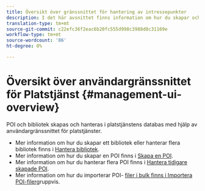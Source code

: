 ```yaml
---
title: Översikt över gränssnittet för hantering av intressepunkter
description: I det här avsnittet finns information om hur du skapar och hanterar bibliotek och POI:er via användargränssnittet för platstjänster.
translation-type: tm+mt
source-git-commit: c22efc36f2eac6b20fc555d998c3988d8c31169e
workflow-type: tm+mt
source-wordcount: '86'
ht-degree: 0%

---
```



# Översikt över användargränssnittet för Platstjänst {#management-ui-overview}

POI och bibliotek skapas och hanteras i platstjänstens databas med hjälp av användargränssnittet för platstjänster.

* Mer information om hur du skapar ett bibliotek eller hanterar flera bibliotek finns i [Hantera bibliotek](/help/poi-mgmt-ui/manage-libraries-in-the-places-ui.md).
* Mer information om hur du skapar en POI finns i [Skapa en POI](/help/poi-mgmt-ui/create-a-poi-ui.md).
* Mer information om hur du hanterar flera POI finns i [Hantera tidigare skapade POI](/help/poi-mgmt-ui/managing-pois-in-the-places-ui.md).
* Mer information om hur du importerar POI- [filer i bulk finns i Importera POI-filer](/help/poi-mgmt-ui/bulk-upload-pois.md)gruppvis.